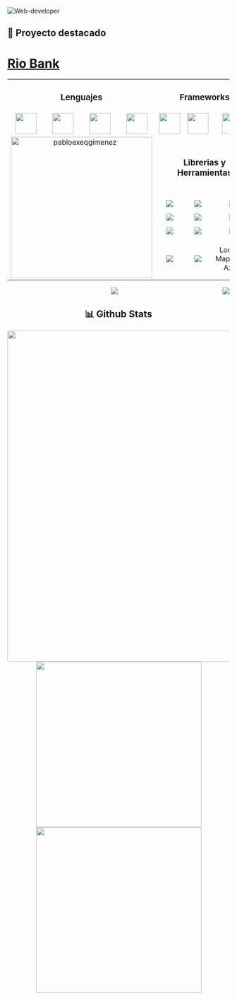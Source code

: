 ![Web-developer](https://res.cloudinary.com/dryi0j55n/image/upload/f_auto,q_auto/v1/varios/lquqn3z49xv60aadwrl5)




## 📌 Proyecto destacado
# [Rio Bank](https://github.com/PabloExeQGimenez/RioBank)

<table align="center">


 
 <tr >
	 <td align="center" colspan="4" height="10">
        <h3>Lenguajes</h3>   
    </td>
	 <td align="center" colspan="3" height="10">
        <h3>Frameworks</h3>   
    </td>
	 
 </tr>

<tr>
      <td align="center" width="96">
    <img src="https://skillicons.dev/icons?i=java" width="48" height="48" />
     </td>
	 <td align="center" width="96">
     	<img src="https://skillicons.dev/icons?i=js" width="48" height="48"/>    
    </td>
	 <td align="center" width="96">
	<img src="https://skillicons.dev/icons?i=html" width="48" height="48"/>     
    </td>
 <td align="center" width="96">
	<img src="https://skillicons.dev/icons?i=css" width="48" height="48"/>      
    </td>
		<td align="center" width="96">
	<img src="https://skillicons.dev/icons?i=spring" width="48" height="48"/>    
    <td align="center" width="96">
	<img src="https://skillicons.dev/icons?i=vue" width="48" height="48"/>      
    </td>
	<td align="center" width="96">
	<img src="https://skillicons.dev/icons?i=bootstrap" width="48" height="48"/>     
    </td>	
 </tr>
 <tr>
	 <td align="center" colspan="4" rowspan="5">
     <img src="https://github-readme-stats.vercel.app/api/top-langs?username=pabloexeqgimenez&show_icons=true&theme=tokyonight&locale=es&hide=jupyter%20notebook,lex,&langs_count=8" alt="pabloexeqgimenez" height="320" />
    </td>
 	<td colspan="3" align="center">
		<h3>Librerias y Herramientas</h3>
	<tr>
		<td align="center">
			<img src="https://skillicons.dev/icons?i=gradle" />
		</td>
		<td align="center">
			<img src="https://skillicons.dev/icons?i=hibernate" />
		</td>
		<td align="center">
			<img src="https://skillicons.dev/icons?i=postgres" />
		</td>
	</tr>
	</td>
	<tr align="center">
		<td>
			<img src="https://skillicons.dev/icons?i=postman" />
		</td>
		<td>
			<img src="https://skillicons.dev/icons?i=idea" />
		</td>
		<td>
			<img src="https://skillicons.dev/icons?i=eclipse" />
		</td>
	</tr>
 <tr align="center">
		<td>
			<img src="https://skillicons.dev/icons?i=vscode" />
		</td>
		<td>
			<img src="https://skillicons.dev/icons?i=linux" />
		</td>
		<td>
			<img src="https://skillicons.dev/icons?i=git" />
		</td>
	</tr>
  <tr align="center">
		<td>
			<img src="https://skillicons.dev/icons?i=github" />
		</td>
		<td>
			<img src="https://skillicons.dev/icons?i=docker" />
		</td>
		<td>
			Lombok<br>MapStruct<br>Axios
		</td>
	</tr>
 </tr>
 
</table>


<div align="center">

  <img src="https://user-images.githubusercontent.com/73097560/115834477-dbab4500-a447-11eb-908a-139a6edaec5c.gif">
<img align="right" src="https://views.whatilearened.today/views/github/pabloexeqgimenez/pabloexeqgimenez.svg?cache=remove"/>

 <h2> 📊 Github Stats</h2>
<p >
<img src="http://github-profile-summary-cards.vercel.app/api/cards/profile-details?username=PabloExeqGimenez&theme=tokyonight" width="750" align="center">
<br>
<img src="http://github-profile-summary-cards.vercel.app/api/cards/repos-per-language?username=pabloexeqgimenez&theme=tokyonight" width="375">
<img src="http://github-profile-summary-cards.vercel.app/api/cards/most-commit-language?username=pabloexeqgimenez&theme=tokyonight" width="375">
	
</p>

</div>

<!--
**PabloExeQGimenez/PabloExeQGimenez** is a ✨ _special_ ✨ repository because its `README.md` (this file) appears on your GitHub profile.

Here are some ideas to get you started:

- 🔭 I’m currently working on ...
- 🌱 I’m currently learning ...
- 👯 I’m looking to collaborate on ...
- 🤔 I’m looking for help with ...
- 💬 Ask me about ...
- 📫 How to reach me: ...
- 😄 Pronouns: ...
- ⚡ Fun fact: ...
-->
